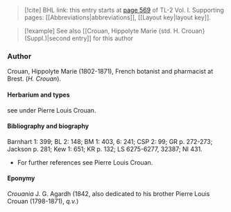 > [!cite] BHL link: this entry starts at [page 569](https://www.biodiversitylibrary.org/item/103414#page/617/mode/1up) of TL-2 Vol. I.
> Supporting pages: [[Abbreviations|abbreviations]], [[Layout key|layout key]].

> [!example] See also [[Crouan, Hippolyte Marie {std. H. Crouan} (Suppl.)|second entry]] for this author

### Author

Crouan, Hippolyte Marie (1802-1871), French botanist and pharmacist at Brest. (*H. Crouan*).

#### Herbarium and types

see under Pierre Louis Crouan.

#### Bibliography and biography

Barnhart 1: 399; BL 2: 148; BM 1: 403, 6: 241; CSP 2: 99; GR p. 272-273; Jackson p. 281; Kew 1: 651; KR p. 132; LS 6275-6277, 32387; NI 431.
- For further references see Pierre Louis Crouan.

#### Eponymy

*Crouania* J. G. Agardh (1842, also dedicated to his brother Pierre Louis Crouan (1798-1871), *q.v.*)

